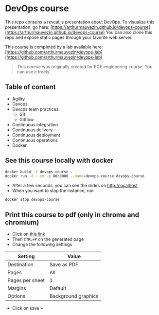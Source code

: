 # DevOps course

This repo contains a reveal.js presentation about DevOps.
To visualize this presentation, go here: [https://arthurmauvezin.github.io/devops-course](https://arthurmauvezin.github.io/devops-course)
You can also clone this repo and expose static pages through your favorite web server.

This course is completed by a lab available here: [https://github.com/arthurmauvezin/devops-lab](https://github.com/arthurmauvezin/devops-lab)

> This course was originally created for ECE engineering course. You can use it freely.

## Table of content

* Agility
* Devops
* Devops team practices
  * Git
  * Gitflow
* Continuous integration
* Continuous delivery
* Continuous deployment
* Continuous operations
* Docker

## See this course locally with docker
```bash
docker build -t devops-course .
docker run -d --rm -p 80:8080 --name=devops-course devops-course
```
* After a few seconds, you can see the slides on [http://localhost](http://localhost)
* When you want to stop the instance, run:
```bash
docker stop devops-course
```

## Print this course to pdf (only in chrome and chromium)
* Click on [this link](https://arthurmauvezin.github.io/devops-course/?print-pdf&pdfSeparateFragments=false)
* Then `CTRL+P` on the generated page
* Change the following settings

Setting | Value
--- | ---
Destination | Save as PDF
Pages | All
Pages per sheet | 1
Margins | Default
Options | Background graphics

* Click on save
~                 

